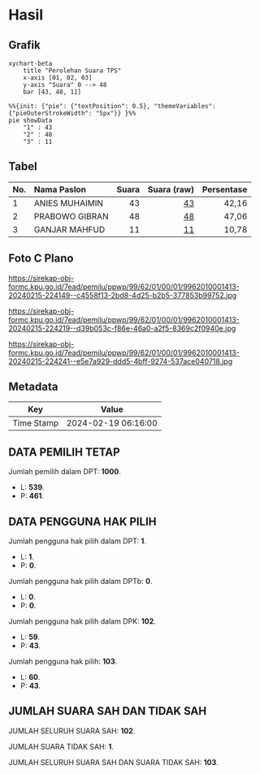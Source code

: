 # Hasil

## Grafik

```mermaid
xychart-beta
    title "Perolehan Suara TPS"
    x-axis [01, 02, 03]
    y-axis "Suara" 0 --> 48
    bar [43, 48, 11]
```

```mermaid
%%{init: {"pie": {"textPosition": 0.5}, "themeVariables": {"pieOuterStrokeWidth": "5px"}} }%%
pie showData
    "1" : 43
    "2" : 48
    "3" : 11
```

## Tabel

| No. | Nama Paslon    | Suara | Suara (raw) | Persentase |
|:--- |:-------------- | -----:| -----------:| ----------:|
| 1   | ANIES MUHAIMIN | 43    | [43][p-1]   | 42,16      |
| 2   | PRABOWO GIBRAN | 48    | [48][p-2]   | 47,06      |
| 3   | GANJAR MAHFUD  | 11    | [11][p-3]   | 10,78      |


[p-1]: https://github.com/gigit-pemilu/pemilu-2024-99-luar-negeri/blob/main/pilpres/hitung-suara/sub/99-luar-negeri/sub/62-kuala-lumpur-malaysia/sub/01-kuala-lumpur-malaysia/sub/0001-kuala-lumpur-malaysia/sub/413-tps-100/sub/paslon-1.txt
[p-2]: https://github.com/gigit-pemilu/pemilu-2024-99-luar-negeri/blob/main/pilpres/hitung-suara/sub/99-luar-negeri/sub/62-kuala-lumpur-malaysia/sub/01-kuala-lumpur-malaysia/sub/0001-kuala-lumpur-malaysia/sub/413-tps-100/sub/paslon-2.txt
[p-3]: https://github.com/gigit-pemilu/pemilu-2024-99-luar-negeri/blob/main/pilpres/hitung-suara/sub/99-luar-negeri/sub/62-kuala-lumpur-malaysia/sub/01-kuala-lumpur-malaysia/sub/0001-kuala-lumpur-malaysia/sub/413-tps-100/sub/paslon-3.txt

## Foto C Plano

https://sirekap-obj-formc.kpu.go.id/7ead/pemilu/ppwp/99/62/01/00/01/9962010001413-20240215-224149--c4558f13-2bd8-4d25-b2b5-377853b99752.jpg

https://sirekap-obj-formc.kpu.go.id/7ead/pemilu/ppwp/99/62/01/00/01/9962010001413-20240215-224219--d39b053c-f86e-46a0-a2f5-8369c2f0940e.jpg

https://sirekap-obj-formc.kpu.go.id/7ead/pemilu/ppwp/99/62/01/00/01/9962010001413-20240215-224241--e5e7a929-ddd5-4bff-9274-537ace040718.jpg


## Metadata

| Key        | Value               |
| ---------- | ------------------- |
| Time Stamp | 2024-02-19 06:16:00 |


## DATA PEMILIH TETAP

Jumlah pemilih dalam DPT: **1000**.
 * L: **539**.
 * P: **461**.

## DATA PENGGUNA HAK PILIH

Jumlah pengguna hak pilih dalam DPT: **1**.
 * L: **1**.
 * P: **0**.

Jumlah pengguna hak pilih dalam DPTb: **0**.
 * L: **0**.
 * P: **0**.

Jumlah pengguna hak pilih dalam DPK: **102**.
 * L: **59**.
 * P: **43**.

Jumlah pengguna hak pilih: **103**.
 * L: **60**.
 * P: **43**.

## JUMLAH SUARA SAH DAN TIDAK SAH

JUMLAH SELURUH SUARA SAH: **102**.

JUMLAH SUARA TIDAK SAH: **1**.

JUMLAH SELURUH SUARA SAH DAN SUARA TIDAK SAH: **103**.


